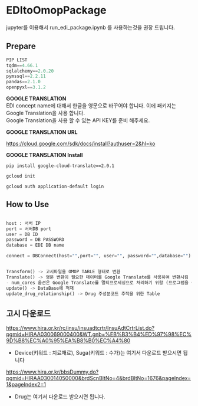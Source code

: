 # EDItoOmopPackage
  
jupyter를 이용해서 run_edi_package.ipynb 를 사용하는것을 권장 드립니다.  

## Prepare  
``` python
PIP LIST
tqdm==4.66.1  
sqlalchemy==2.0.20  
pymssql==2.2.11  
pandas==2.1.0  
openpyxl==3.1.2  
```  
**GOOGLE TRANSLATION**  
EDI concept name에 대해서 한글을 영문으로 바꾸어야 합니다. 이에 패키지는 Google Translation을 사용 합니다.  
Google Translation을 사용 할 수 있는 API KEY를 준비 해주세요. 

**GOOGLE TRANSLATION URL**  
  
https://cloud.google.com/sdk/docs/install?authuser=2&hl=ko  

**GOOGLE TRANSLATION Install**  
  
`pip install google-cloud-translate==2.0.1`  
  
`gcloud init`  
  
`gcloud auth application-default login`  

## How to Use 

``` python

host : 서버 IP
port = 서버DB port
user = DB ID
password = DB PASSWORD
database = EDI DB name

connect = DBConnect(host="",port="", user="", password="",database="")


Transform() -> 고시파일을 OMOP TABLE 형태로 변환
Translate() -> 영문 변환이 필요한 데이터를 Google Translate를 사용하여 변환시킴
- num_cores 옵션은 Google Translate를 멀티프로세싱으로 처리하기 위함 (프로그램을 실행하는 컴퓨터 Core 개수에 따라 적절하게 사용)
update() -> DataBase에 적재
update_drug_relationship() -> Drug 주성분코드 추적을 위한 Table
```

## 고시 다운로드

https://www.hira.or.kr/rc/insu/insuadtcrtr/InsuAdtCrtrList.do?pgmid=HIRAA030069000400&WT.gnb=%EB%B3%B4%ED%97%98%EC%9D%B8%EC%A0%95%EA%B8%B0%EC%A4%80

-  Device(키워드 : 치료재료), Suga(키워드 : 수가)는 여기서 다운로드 받으시면 됩니다

https://www.hira.or.kr/bbsDummy.do?pgmid=HIRAA030014050000&brdScnBltNo=4&brdBltNo=1676&pageIndex=1&pageIndex2=1

- Drug는 여기서 다운로드 받으시면 됩니다.
